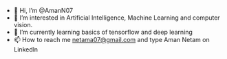 - 👋 Hi, I’m @AmanN07
- 👀 I’m interested in Artificial Intelligence, Machine Learning and computer vision.  
- 🌱 I’m currently learning basics of tensorflow and deep learning
- 📫 How to reach me netama07@gmail.com and type Aman Netam on Linkedln

<!---
AmanN07/AmanN07 is a ✨ special ✨ repository because its `README.md` (this file) appears on your GitHub profile.
You can click the Preview link to take a look at your changes.
--->
